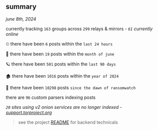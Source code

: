 
## summary
_june 8th, 2024_

currently tracking `163` groups across `299` relays & mirrors - _`61` currently online_

⏲ there have been `6` posts within the `last 24 hours`

🦈 there have been `19` posts within the `month of june`

🪐 there have been `501` posts within the `last 90 days`

🏚 there have been `1016` posts within the `year of 2024`

🦕 there have been `10298` posts `since the dawn of ransomwatch`

there are `96` custom parsers indexing posts

_`20` sites using v2 onion services are no longer indexed - [support.torproject.org](https://support.torproject.org/onionservices/v2-deprecation/)_

> see the project [README](https://github.com/joshhighet/ransomwatch#ransomwatch--) for backend technicals
